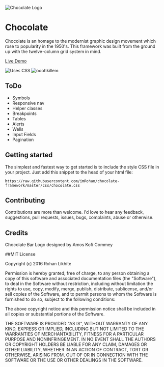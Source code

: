 ![Chocolate Logo](http://i.imgur.com/GpwfFvw.png)

# Chocolate
Chocolate is an homage to the modernist graphic design movement which rose to popularity in the 1950's. This framework was built from the ground up with the twelve-column grid system in mind.

[Live Demo](http://rohanlikhite.com/projects/chocolate/)

![Uses CSS](http://forthebadge.com/images/badges/uses-css.svg) 
![ooohkillem](http://forthebadge.com/images/badges/oooo-kill-em.svg)
## ToDo

- Symbols
- Responsive nav
- Helper classes
- Breakpoints
- Tables
- Alerts
- Wells
- Input Fields
- Pagination

 
## Getting started

The simplest and fastest way to get started is to include the style CSS file in your project. Just add this snippet to the head of your html file:

    https://raw.githubusercontent.com/imRohan/chocolate-framework/master/css/chocolate.css


## Contributing

Contributions are more than welcome. I'd love to hear any feedback, suggestions, pull requests, issues, bugs, complaints, abuse or otherwise.

## Credits

Chocolate Bar Logo designed by Amos Kofi Commey

##MIT License


Copyright (c) 2016 Rohan Likhite

Permission is hereby granted, free of charge, to any person obtaining a copy of this software and associated documentation files (the "Software"), to deal in the Software without restriction, including without limitation the rights to use, copy, modify, merge, publish, distribute, sublicense, and/or sell copies of the Software, and to permit persons to whom the Software is furnished to do so, subject to the following conditions:

The above copyright notice and this permission notice shall be included in all copies or substantial portions of the Software.

THE SOFTWARE IS PROVIDED "AS IS", WITHOUT WARRANTY OF ANY KIND, EXPRESS OR IMPLIED, INCLUDING BUT NOT LIMITED TO THE WARRANTIES OF MERCHANTABILITY, FITNESS FOR A PARTICULAR PURPOSE AND NONINFRINGEMENT. IN NO EVENT SHALL THE AUTHORS OR COPYRIGHT HOLDERS BE LIABLE FOR ANY CLAIM, DAMAGES OR OTHER LIABILITY, WHETHER IN AN ACTION OF CONTRACT, TORT OR OTHERWISE, ARISING FROM, OUT OF OR IN CONNECTION WITH THE SOFTWARE OR THE USE OR OTHER DEALINGS IN THE SOFTWARE.
